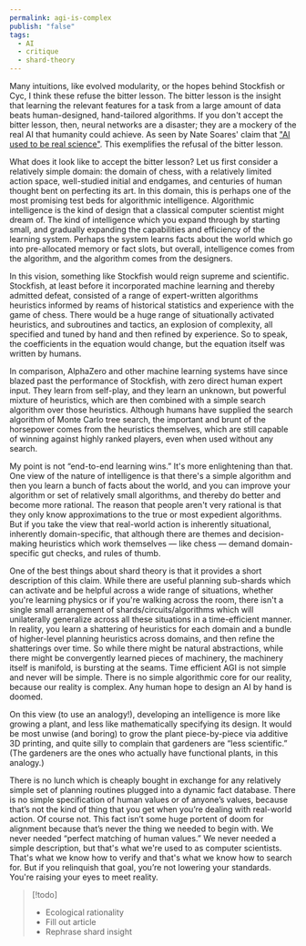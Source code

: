 ```yaml
---
permalink: agi-is-complex
publish: "false"
tags:
  - AI
  - critique
  - shard-theory
---
```

Many intuitions, like evolved modularity, or the hopes behind Stockfish or Cyc, I think these refuse the bitter lesson. The bitter lesson is the insight that learning the relevant features for a task from a large amount of data beats human-designed, hand-tailored algorithms. If you don't accept the bitter lesson, then, neural networks are a disaster; they are a mockery of the real AI that humanity could achieve. As seen by Nate Soares' claim that ["AI used to be real science"](https://www.lesswrong.com/posts/JcLhYQQADzTsAEaXd/ai-as-a-science-and-three-obstacles-to-alignment-strategies). This exemplifies the refusal of the bitter lesson.

What does it look like to accept the bitter lesson? Let us first consider a relatively simple domain: the domain of chess, with a relatively limited action space, well-studied initial and endgames, and centuries of human thought bent on perfecting its art. In this domain, this is perhaps one of the most promising test beds for algorithmic intelligence. Algorithmic intelligence is the kind of design that a classical computer scientist might dream of. The kind of intelligence which you expand through by starting small, and gradually expanding the capabilities and efficiency of the learning system. Perhaps the system learns facts about the world which go into pre-allocated memory or fact slots, but overall, intelligence comes from the algorithm, and the algorithm comes from the designers.

In this vision, something like Stockfish would reign supreme and scientific. Stockfish, at least before it incorporated machine learning and thereby admitted defeat, consisted of a range of expert-written algorithms heuristics informed by reams of historical statistics and experience with the game of chess. There would be a huge range of situationally activated heuristics, and subroutines and tactics, an explosion of complexity, all specified and tuned by hand and then refined by experience. So to speak, the coefficients in the equation would change, but the equation itself was written by humans.

In comparison, AlphaZero and other machine learning systems have since blazed past the performance of Stockfish, with zero direct human expert input. They learn from self-play, and they learn an unknown, but powerful mixture of heuristics, which are then combined with a simple search algorithm over those heuristics. Although humans have supplied the search algorithm of Monte Carlo tree search, the important and brunt of the horsepower comes from the heuristics themselves, which are still capable of winning against highly ranked players, even when used without any search.

My point is not “end-to-end learning wins.” It's more enlightening than that. One view of the nature of intelligence is that there's a simple algorithm and then you learn a bunch of facts about the world, and you can improve your algorithm or set of relatively small algorithms, and thereby do better and become more rational. The reason that people aren't very rational is that they only know approximations to the true or most expedient algorithms. But if you take the view that real-world action is inherently situational, inherently domain-specific, that although there are themes and decision-making heuristics which work themselves — like chess — demand domain-specific gut checks, and rules of thumb.

One of the best things about shard theory is that it provides a short description of this claim. While there are useful planning sub-shards which can activate and be helpful across a wide range of situations, whether you're learning physics or if you're walking across the room, there isn't a single small arrangement of shards/circuits/algorithms which will unilaterally generalize across all these situations in a time-efficient manner. In reality, you learn a shattering of heuristics for each domain and a bundle of higher-level planning heuristics across domains, and then refine the shatterings over time. So while there might be natural abstractions, while there might be convergently learned pieces of machinery, the machinery itself is manifold, is bursting at the seams. Time efficient AGI is not simple and never will be simple. There is no simple algorithmic core for our reality, because our reality is complex. Any human hope to design an AI by hand is doomed. 

On this view (to use an analogy!), developing an intelligence is more like growing a plant, and less like mathematically specifying its design. It would be most unwise (and boring) to grow the plant piece-by-piece via additive 3D printing, and quite silly to complain that gardeners are “less scientific.” (The gardeners are the ones who actually have functional plants, in this analogy.)

There is no lunch which is cheaply bought in exchange for any relatively simple set of planning routines plugged into a dynamic fact database. There is no simple specification of human values or of anyone’s values, because that’s not the kind of thing that you get when you’re dealing with real-world action. Of course not. This fact isn’t some huge portent of doom for alignment because that’s never the thing we needed to begin with. We never needed “perfect matching of human values.” We never needed a simple description, but that's what we're used to as computer scientists. That's what we know how to verify and that's what we know how to search for. But if you relinquish that goal, you’re not lowering your standards. You're raising your eyes to meet reality.

> [!todo]
> - Ecological rationality
> - Fill out article
> - Rephrase shard insight